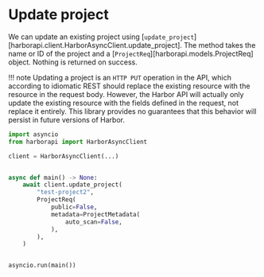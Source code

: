 # Update project

We can update an existing project using [`update_project`][harborapi.client.HarborAsyncClient.update_project]. The method takes the name or ID of the project and a [`ProjectReq`][harborapi.models.ProjectReq] object. Nothing is returned on success.

!!! note
    Updating a project is an `HTTP PUT` operation in the API, which according to idiomatic REST should replace the existing resource with the resource in the request body. However, the Harbor API will actually only update the existing resource with the fields defined in the request, not replace it entirely. This library provides no guarantees that this behavior will persist in future versions of Harbor.

```py
import asyncio
from harborapi import HarborAsyncClient

client = HarborAsyncClient(...)


async def main() -> None:
    await client.update_project(
        "test-project2",
        ProjectReq(
            public=False,
            metadata=ProjectMetadata(
                auto_scan=False,
            ),
        ),
    )


asyncio.run(main())
```

